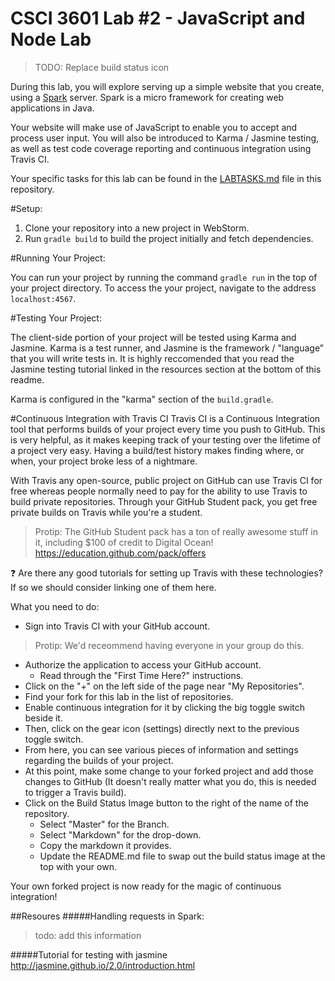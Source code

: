 # CSCI 3601 Lab #2 - JavaScript and Node Lab
> TODO: Replace build status icon

During this lab, you will explore serving up a simple website that you create, using a [Spark][spark] server. Spark is a micro framework for creating web applications in Java.

Your website will make use of JavaScript to enable you to accept and process user input. You will also be introduced to Karma / Jasmine testing, as well as test code coverage reporting and continuous integration using Travis CI.

Your specific tasks for this lab can be found in the [LABTASKS.md][labtasks] file in this repository.

#Setup:

1. Clone your repository into a new project in WebStorm.
2. Run ``gradle build`` to build the project initially and fetch dependencies.

#Running Your Project:

You can run your project by running the command ``gradle run`` in the top of your project directory.
To access the your project, navigate to the address ``localhost:4567``.

#Testing Your Project:

The client-side portion of your project will be tested using Karma and Jasmine.
Karma is a test runner, and Jasmine is the framework / "language" that you will
write tests in. It is highly reccomended that you read the Jasmine testing
tutorial linked in the resources section at the bottom of this readme.

Karma is configured in the "karma" section of the ``build.gradle``.


#Continuous Integration with Travis CI
Travis CI is a Continuous Integration tool that performs builds of your project every time you push to GitHub. This is very helpful, as it makes
keeping track of your testing over the lifetime of a project very easy. Having a build/test history makes finding where, or when, your project broke
less of a nightmare.

With Travis any open-source, public project on GitHub can use Travis CI for free whereas people normally
need to pay for the ability to use Travis to build private repositories. Through your GitHub Student pack,
you get free private builds on Travis while you're a student.

> Protip: The GitHub Student pack has a ton of really awesome stuff in it, including $100 of credit to Digital Ocean! https://education.github.com/pack/offers

:question: Are there any good tutorials for setting up Travis with these
technologies? If so we should consider linking one of them here.

What you need to do:
- Sign into Travis CI with your GitHub account.

> Protip: We'd receommend having everyone in your group do this.

- Authorize the application to access your GitHub account.
  - Read through the "First Time Here?" instructions.
- Click on the "+" on the left side of the page near "My Repositories".
- Find your fork for this lab in the list of repositories.
- Enable continuous integration for it by clicking the big toggle switch beside it.
- Then, click on the gear icon (settings) directly next to the previous toggle switch.
- From here, you can see various pieces of information and settings regarding the builds of your project.
- At this point, make some change to your forked project and add those changes to GitHub (It doesn't really matter what you do, this is needed to trigger a Travis build).
- Click on the Build Status Image button to the right of the name of the repository.
  - Select "Master" for the Branch.
  - Select "Markdown" for the drop-down.
  - Copy the markdown it provides.
  - Update the README.md file to swap out the build status image at the top with your own.

Your own forked project is now ready for the magic of continuous integration!

##Resoures
#####Handling requests in Spark:
> todo: add this information

#####Tutorial for testing with jasmine
http://jasmine.github.io/2.0/introduction.html

[labtasks]: LABTASKS.md
[spark]: http://sparkjava.com/
